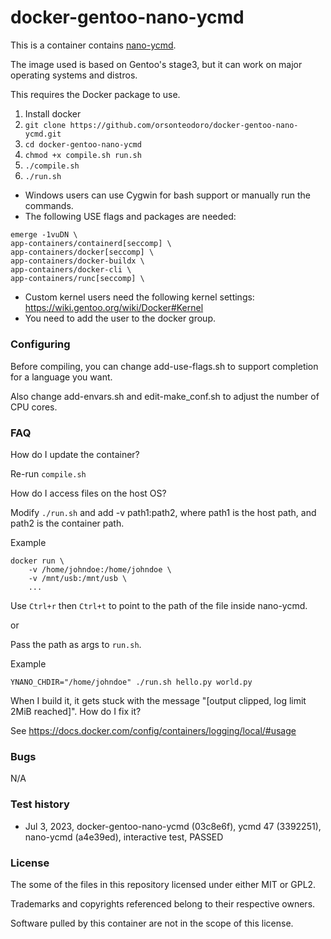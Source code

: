 # docker-gentoo-nano-ycmd

This is a container contains
[nano-ycmd](https://github.com/orsonteodoro/nano-ycmd).

The image used is based on Gentoo's stage3, but it can work on major operating
systems and distros.

This requires the Docker package to use.

1. Install docker
2. `git clone https://github.com/orsonteodoro/docker-gentoo-nano-ycmd.git`
3. `cd docker-gentoo-nano-ycmd`
4. `chmod +x compile.sh run.sh`
5. `./compile.sh`
7. `./run.sh`

* Windows users can use Cygwin for bash support or manually run the commands.
* The following USE flags and packages are needed:
```
emerge -1vuDN \
app-containers/containerd[seccomp] \
app-containers/docker[seccomp] \
app-containers/docker-buildx \
app-containers/docker-cli \
app-containers/runc[seccomp] \
```
* Custom kernel users need the following kernel settings:
https://wiki.gentoo.org/wiki/Docker#Kernel
* You need to add the user to the docker group.

##### 

### Configuring

Before compiling, you can change add-use-flags.sh to support completion for a
language you want.

Also change add-envars.sh and edit-make_conf.sh to adjust the number of CPU
cores.

### FAQ

How do I update the container?

Re-run `compile.sh`

How do I access files on the host OS?

Modify `./run.sh` and add -v path1:path2, where path1 is the host path, and
path2 is the container path.

Example

```
docker run \
	-v /home/johndoe:/home/johndoe \
	-v /mnt/usb:/mnt/usb \
	...
```

Use `Ctrl+r` then `Ctrl+t` to point to the path of the file inside nano-ycmd.

or

Pass the path as args to `run.sh`.

Example

```
YNANO_CHDIR="/home/johndoe" ./run.sh hello.py world.py
```

When I build it, it gets stuck with the message
"[output clipped, log limit 2MiB reached]".  How do I fix it?

See https://docs.docker.com/config/containers/logging/local/#usage

### Bugs

N/A

### Test history

* Jul 3, 2023, docker-gentoo-nano-ycmd (03c8e6f), ycmd 47 (3392251), nano-ycmd (a4e39ed),  interactive test, PASSED

### License

The some of the files in this repository licensed under either MIT or GPL2.

Trademarks and copyrights referenced belong to their respective owners.

Software pulled by this container are not in the scope of this license.


